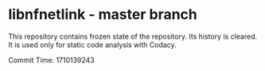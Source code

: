 # libnfnetlink - master branch

This repository contains frozen state of the repository.
Its history is cleared. It is used only for static code
analysis with Codacy.

Commit Time: 1710139243